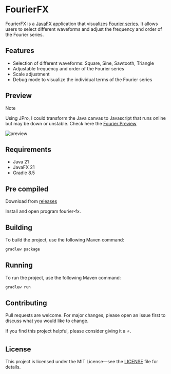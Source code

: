 # FourierFX

FourierFX is a [JavaFX](https://openjfx.io/) application that visualizes [Fourier series](https://math.mit.edu/~gs/cse/websections/cse41.pdf).
It allows users to select different waveforms and adjust the frequency and order of the Fourier series.

## Features

- Selection of different waveforms: Square, Sine, Sawtooth, Triangle
- Adjustable frequency and order of the Fourier series
- Scale adjustment
- Debug mode to visualize the individual terms of the Fourier series

## Preview

> [!NOTE] 
> Using JPro, I could transform the Java canvas to Javascript that runs online but may be down or unstable.
> Check here the [Fourier Preview](https://fourier.breno.tech/)

![preview](https://github.com/brenoepics/Fourier-FX/assets/59066707/33a50bfd-992f-4a47-a03c-cf8bac189d30)

## Requirements

- Java 21
- JavaFX 21
- Gradle 8.5

## Pre compiled

Download from [releases](https://github.com/brenoepics/Fourier-FX/releases)

Install and open program fourier-fx.

## Building

To build the project, use the following Maven command:

```bash
gradlew package
```

## Running

To run the project, use the following Maven command:

```bash
gradlew run
```

## Contributing

Pull requests are welcome. For major changes, please open an issue first to discuss what you would like to change.

If you find this project helpful, please consider giving it a ⭐️.

## License

This project is licensed under the MIT License—see the [LICENSE](LICENSE) file for details.
